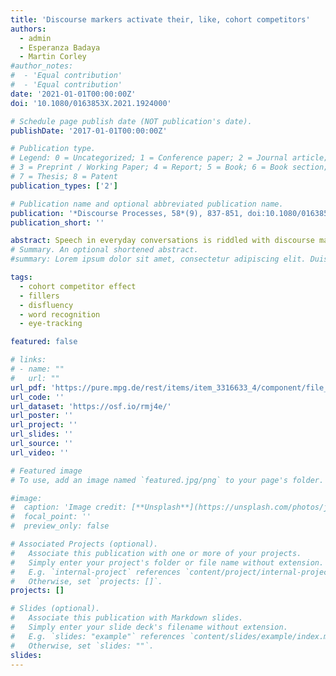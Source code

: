 ```yaml
---
title: 'Discourse markers activate their, like, cohort competitors'
authors:
  - admin
  - Esperanza Badaya
  - Martin Corley
#author_notes:
#  - 'Equal contribution'
#  - 'Equal contribution'
date: '2021-01-01T00:00:00Z'
doi: '10.1080/0163853X.2021.1924000'

# Schedule page publish date (NOT publication's date).
publishDate: '2017-01-01T00:00:00Z'

# Publication type.
# Legend: 0 = Uncategorized; 1 = Conference paper; 2 = Journal article;
# 3 = Preprint / Working Paper; 4 = Report; 5 = Book; 6 = Book section;
# 7 = Thesis; 8 = Patent
publication_types: ['2']

# Publication name and optional abbreviated publication name.
publication: '*Discourse Processes, 58*(9), 837-851, doi:10.1080/0163853X.2021.1924000'
publication_short: ''

abstract: Speech in everyday conversations is riddled with discourse markers (DMs), such as well, you know, and like. However, in many lab-based studies of speech comprehension, such DMs are typically absent from the carefully articulated and highly controlled speech stimuli. As such, little is known about how these DMs influence online word recognition. The present study specifically investigated the online processing of DM like and how it influences the activation of words in the mental lexicon. We specifically targeted the cohort competitor (CC) effect in the Visual World Paradigm- Upon hearing spoken instructions to “pick up the beaker,” human listeners also typically fixate—next to the target object—referents that overlap phonologically with the target word (cohort competitors such as beetle; CCs). However, several studies have argued that CC effects are constrained by syntactic, semantic, pragmatic, and discourse constraints. Therefore, the present study investigated whether DM like influences online word recognition by activating its cohort competitors (e.g., lightbulb). In an eye-tracking  experiment using the Visual World Paradigm, we demonstrate that when participants heard spoken instructions such as “Now press the button for the, like... unicycle,” they showed anticipatory looks to the CC referent (lightbulb) well before hearing the target. This CC effect was sustained for a relatively long period of time, even despite hearing disambiguating information (i.e., the /k/ in like). Analysis of the reaction times also showed that participants were significantly faster to select CC targets (lightbulb) when preceded by DM like. These findings suggest that seemingly trivial DMs, such as like, activate their CCs, impacting online word recognition. Thus, we advocate a more holistic perspective on spoken language comprehension in naturalistic communication, including the processing of DMs.
# Summary. An optional shortened abstract.
#summary: Lorem ipsum dolor sit amet, consectetur adipiscing elit. Duis posuere tellus ac convallis placerat. Proin tincidunt magna sed ex sollicitudin condimentum.

tags:
  - cohort competitor effect
  - fillers
  - disfluency
  - word recognition
  - eye-tracking

featured: false

# links:
# - name: ""
#   url: ""
url_pdf: 'https://pure.mpg.de/rest/items/item_3316633_4/component/file_3356284/content'
url_code: ''
url_dataset: 'https://osf.io/rmj4e/'
url_poster: ''
url_project: ''
url_slides: ''
url_source: ''
url_video: ''

# Featured image
# To use, add an image named `featured.jpg/png` to your page's folder.

#image:
#  caption: 'Image credit: [**Unsplash**](https://unsplash.com/photos/jdD8gXaTZsc)'
#  focal_point: ''
#  preview_only: false

# Associated Projects (optional).
#   Associate this publication with one or more of your projects.
#   Simply enter your project's folder or file name without extension.
#   E.g. `internal-project` references `content/project/internal-project/index.md`.
#   Otherwise, set `projects: []`.
projects: []

# Slides (optional).
#   Associate this publication with Markdown slides.
#   Simply enter your slide deck's filename without extension.
#   E.g. `slides: "example"` references `content/slides/example/index.md`.
#   Otherwise, set `slides: ""`.
slides:
---
```


<!-- THIS MARKDOWN BIT IS CURRENTLY COMMENTED OUT









{{% callout note %}}
Click the _Cite_ button above to demo the feature to enable visitors to import publication metadata into their reference management software.
{{% /callout %}}

Supplementary notes can be added here, including [code and math](https://wowchemy.com/docs/content/writing-markdown-latex/).
-->